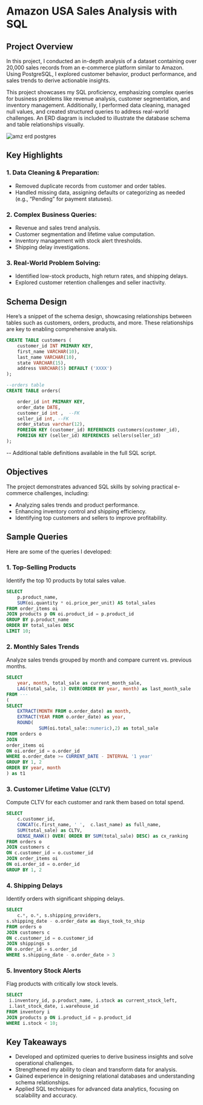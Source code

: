 # Amazon USA Sales Analysis with SQL

## Project Overview
In this project, I conducted an in-depth analysis of a dataset containing over 20,000 sales records from an e-commerce platform similar to Amazon. Using PostgreSQL, I explored customer behavior, product performance, and sales trends to derive actionable insights.

This project showcases my SQL proficiency, emphasizing complex queries for business problems like revenue analysis, customer segmentation, and inventory management. Additionally, I performed data cleaning, managed null values, and created structured queries to address real-world challenges. An ERD diagram is included to illustrate the database schema and table relationships visually.

![amz erd postgres](https://github.com/user-attachments/assets/31bb6c7a-79ef-4b22-95f1-418b2a0b2319)


## Key Highlights

### 1. Data Cleaning & Preparation:

- Removed duplicate records from customer and order tables.
- Handled missing data, assigning defaults or categorizing as needed (e.g., “Pending” for payment statuses).
  
### 2. Complex Business Queries:

- Revenue and sales trend analysis.
- Customer segmentation and lifetime value computation.
- Inventory management with stock alert thresholds.
- Shipping delay investigations.

### 3. Real-World Problem Solving:

- Identified low-stock products, high return rates, and shipping delays.
- Explored customer retention challenges and seller inactivity.

## Schema Design

Here’s a snippet of the schema design, showcasing relationships between tables such as customers, orders, products, and more. These relationships are key to enabling comprehensive analysis.


```sql
CREATE TABLE customers (
    customer_id INT PRIMARY KEY,
    first_name VARCHAR(10),
    last_name VARCHAR(10),
    state VARCHAR(15),
    address VARCHAR(5) DEFAULT ('XXXX')
);

--orders table
CREATE TABLE orders(

	order_id int PRIMARY KEY,
	order_date DATE, 
	customer_id int ,  --FK
	seller_id int, --FK
	order_status varchar(12),
	FOREIGN KEY (customer_id) REFERENCES customers(customer_id),
 	FOREIGN KEY (seller_id) REFERENCES sellers(seller_id)
);
```

-- Additional table definitions available in the full SQL script.

## Objectives

The project demonstrates advanced SQL skills by solving practical e-commerce challenges, including:

- Analyzing sales trends and product performance.
- Enhancing inventory control and shipping efficiency.
- Identifying top customers and sellers to improve profitability.

## Sample Queries

Here are some of the queries I developed:


### 1. Top-Selling Products

Identify the top 10 products by total sales value.

```sql
SELECT
    p.product_name, 
    SUM(oi.quantity * oi.price_per_unit) AS total_sales
FROM order_items oi
JOIN products p ON oi.product_id = p.product_id
GROUP BY p.product_name
ORDER BY total_sales DESC
LIMIT 10;
```

### 2. Monthly Sales Trends

Analyze sales trends grouped by month and compare current vs. previous months.

```sql
SELECT 
	year, month, total_sale as current_month_sale,
	LAG(total_sale, 1) OVER(ORDER BY year, month) as last_month_sale
FROM ---
(
SELECT 
	EXTRACT(MONTH FROM o.order_date) as month,
	EXTRACT(YEAR FROM o.order_date) as year,
	ROUND(
			SUM(oi.total_sale::numeric),2) as total_sale
FROM orders o
JOIN
order_items oi
ON oi.order_id = o.order_id
WHERE o.order_date >= CURRENT_DATE - INTERVAL '1 year'
GROUP BY 1, 2
ORDER BY year, month
) as t1
```

### 3. Customer Lifetime Value (CLTV)

Compute CLTV for each customer and rank them based on total spend.

```sql
SELECT 
	c.customer_id,
	CONCAT(c.first_name, ' ',  c.last_name) as full_name,
	SUM(total_sale) as CLTV,
	DENSE_RANK() OVER( ORDER BY SUM(total_sale) DESC) as cx_ranking
FROM orders o
JOIN customers c
ON c.customer_id = o.customer_id
JOIN order_items oi
ON oi.order_id = o.order_id
GROUP BY 1, 2
```

### 4. Shipping Delays

Identify orders with significant shipping delays.

```sql
SELECT 
	c.*, o.*, s.shipping_providers,
s.shipping_date - o.order_date as days_took_to_ship
FROM orders o
JOIN customers c
ON c.customer_id = o.customer_id
JOIN shippings s
ON o.order_id = s.order_id
WHERE s.shipping_date - o.order_date > 3
```

### 5. Inventory Stock Alerts

Flag products with critically low stock levels.

```sql
SELECT 
 i.inventory_id, p.product_name, i.stock as current_stock_left, 
 i.last_stock_date, i.warehouse_id
FROM inventory i
JOIN products p ON i.product_id = p.product_id
WHERE i.stock < 10;
```

## Key Takeaways

- Developed and optimized queries to derive business insights and solve operational challenges.
- Strengthened my ability to clean and transform data for analysis.
- Gained experience in designing relational databases and understanding schema relationships.
- Applied SQL techniques for advanced data analytics, focusing on scalability and accuracy.
